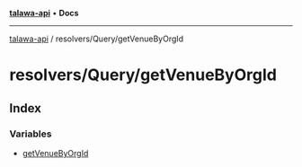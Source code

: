 [**talawa-api**](../../../README.md) • **Docs**

***

[talawa-api](../../../modules.md) / resolvers/Query/getVenueByOrgId

# resolvers/Query/getVenueByOrgId

## Index

### Variables

- [getVenueByOrgId](variables/getVenueByOrgId.md)
